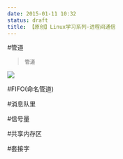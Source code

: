 ```yaml
---
date: 2015-01-11 10:32
status: draft
title: 【原创】Linux学习系列-进程间通信
---
```


#管道
>     管道
![](~/管道.png)


#FIFO(命名管道)

#消息队里

#信号量

#共享内存区

#套接字